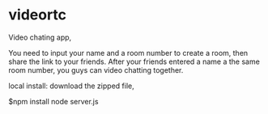 ﻿# videortc

Video chating app,

You need to input your name and a room number to create a room, then share the link to your friends.
After your friends entered a name a the same room number, you guys can video chatting together.


local install:
download the zipped file, 

$npm install
node server.js


